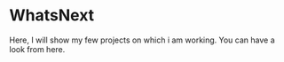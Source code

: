 # WhatsNext
Here, I will show my few projects on which i am working.
You can have a look from here.

